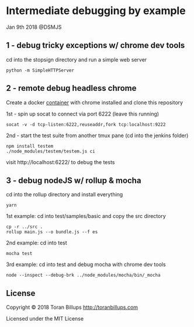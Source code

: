 # Intermediate debugging by example

Jan 9th 2018 @DSMJS

## 1 - debug tricky exceptions w/ chrome dev tools

cd into the stopsign directory and run a simple web server

    python -m SimpleHTTPServer

## 2 - remote debug headless chrome

Create a docker [container] with chrome installed and clone this repository

1st - spin up socat to connect via port 6222 (leave this running)

    socat -v -d tcp-listen:6222,reuseaddr,fork tcp:localhost:9222

2nd - start the test suite from another tmux pane (cd into the jenkins folder)

    npm install testem
    ./node_modules/testem/testem.js ci

visit http://localhost:6222/ to debug the tests

## 3 - debug nodeJS w/ rollup & mocha

cd into the rollup directory and install everything

    yarn

1st example: cd into test/samples/basic and copy the src directory

    cp -r ../src .
    rollup main.js --o bundle.js --f es

2nd example: cd into test

    mocha test

3rd example: cd into test and debug mocha with chrome dev tools

    node --inspect --debug-brk ../node_modules/mocha/bin/_mocha

## License

Copyright © 2018 Toran Billups http://toranbillups.com

Licensed under the MIT License

[container]: https://github.com/toranb/docker-headless-chrome
